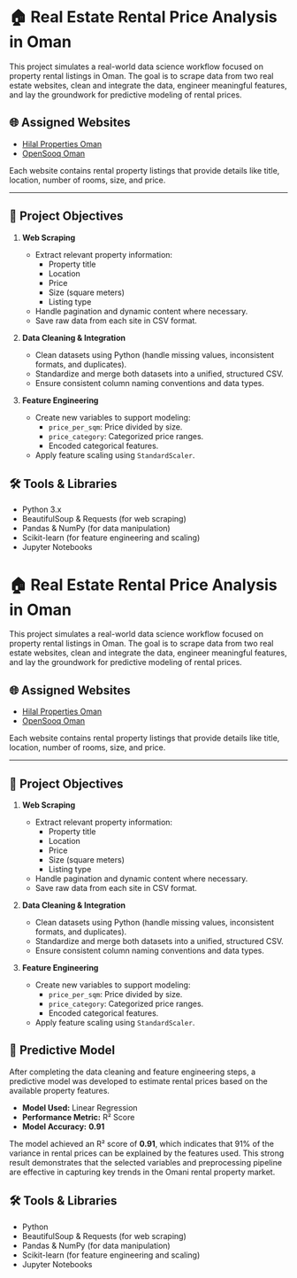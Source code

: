 # 🏠 Real Estate Rental Price Analysis in Oman

This project simulates a real-world data science workflow focused on property rental listings in Oman. The goal is to scrape data from two real estate websites, clean and integrate the data, engineer meaningful features, and lay the groundwork for predictive modeling of rental prices.

## 🌐 Assigned Websites

- [Hilal Properties Oman](https://hilalprp.com.om/)
- [OpenSooq Oman](https://om.opensooq.com/)

Each website contains rental property listings that provide details like title, location, number of rooms, size, and price.

---

## 📌 Project Objectives

1. **Web Scraping**
   - Extract relevant property information:
     - Property title
     - Location
     - Price
     - Size (square meters)
     - Listing type
   - Handle pagination and dynamic content where necessary.
   - Save raw data from each site in CSV format.

2. **Data Cleaning & Integration**
   - Clean datasets using Python (handle missing values, inconsistent formats, and duplicates).
   - Standardize and merge both datasets into a unified, structured CSV.
   - Ensure consistent column naming conventions and data types.

3. **Feature Engineering**
   - Create new variables to support modeling:
     - `price_per_sqm`: Price divided by size.
     - `price_category`: Categorized price ranges.
     - Encoded categorical features.
   - Apply feature scaling using `StandardScaler`.

## 🛠️ Tools & Libraries

- Python 3.x
- BeautifulSoup & Requests (for web scraping)
- Pandas & NumPy (for data manipulation)
- Scikit-learn (for feature engineering and scaling)
- Jupyter Notebooks
  
# 🏠 Real Estate Rental Price Analysis in Oman

This project simulates a real-world data science workflow focused on property rental listings in Oman. The goal is to scrape data from two real estate websites, clean and integrate the data, engineer meaningful features, and lay the groundwork for predictive modeling of rental prices.

## 🌐 Assigned Websites

- [Hilal Properties Oman](https://hilalprp.com.om/)
- [OpenSooq Oman](https://om.opensooq.com/)

Each website contains rental property listings that provide details like title, location, number of rooms, size, and price.

---

## 📌 Project Objectives

1. **Web Scraping**
   - Extract relevant property information:
     - Property title
     - Location
     - Price
     - Size (square meters)
     - Listing type
   - Handle pagination and dynamic content where necessary.
   - Save raw data from each site in CSV format.

2. **Data Cleaning & Integration**
   - Clean datasets using Python (handle missing values, inconsistent formats, and duplicates).
   - Standardize and merge both datasets into a unified, structured CSV.
   - Ensure consistent column naming conventions and data types.

3. **Feature Engineering**
   - Create new variables to support modeling:
     - `price_per_sqm`: Price divided by size.
     - `price_category`: Categorized price ranges.
     - Encoded categorical features.
   - Apply feature scaling using `StandardScaler`.

## 🤖 Predictive Model

After completing the data cleaning and feature engineering steps, a predictive model was developed to estimate rental prices based on the available property features.

- **Model Used:** Linear Regression  
- **Performance Metric:** R² Score  
- **Model Accuracy:** **0.91**

The model achieved an R² score of **0.91**, which indicates that 91% of the variance in rental prices can be explained by the features used. This strong result demonstrates that the selected variables and preprocessing pipeline are effective in capturing key trends in the Omani rental property market.

## 🛠️ Tools & Libraries

- Python
- BeautifulSoup & Requests (for web scraping)
- Pandas & NumPy (for data manipulation)
- Scikit-learn (for feature engineering and scaling)
- Jupyter Notebooks
